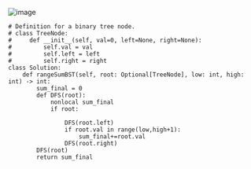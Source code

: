 ![image](https://github.com/abhyudaya12/Data_Structures_Algorithms/assets/28287783/5141e869-fd9b-4703-8dc6-937362416ecd)


```
# Definition for a binary tree node.
# class TreeNode:
#     def __init__(self, val=0, left=None, right=None):
#         self.val = val
#         self.left = left
#         self.right = right
class Solution:
    def rangeSumBST(self, root: Optional[TreeNode], low: int, high: int) -> int:
        sum_final = 0
        def DFS(root):
            nonlocal sum_final
            if root:
                
                DFS(root.left)
                if root.val in range(low,high+1):
                    sum_final+=root.val
                DFS(root.right)
        DFS(root)
        return sum_final
```
